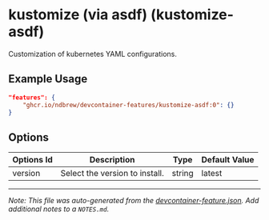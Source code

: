 
# kustomize (via asdf) (kustomize-asdf)

Customization of kubernetes YAML configurations.

## Example Usage

```json
"features": {
    "ghcr.io/ndbrew/devcontainer-features/kustomize-asdf:0": {}
}
```

## Options

| Options Id | Description | Type | Default Value |
|-----|-----|-----|-----|
| version | Select the version to install. | string | latest |



---

_Note: This file was auto-generated from the [devcontainer-feature.json](devcontainer-feature.json).  Add additional notes to a `NOTES.md`._
